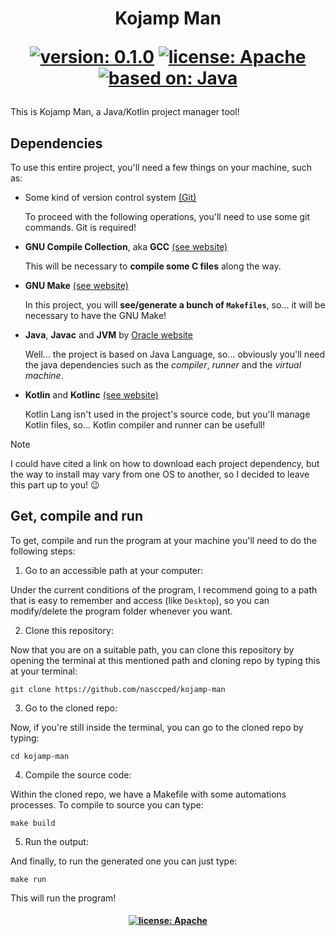 <!--

  Kojamp Man - README

    This is Kojamp Man at `kojamp-man` github repository, developed
    by @nasccped. You can access by here:

      https://github.com/nasccped/kojamp-man

    This project is 100% open source and free to use.

    Did you want to contribute?
    >>> Check `CONTRIBUTING.md` (if it exists)

    Did you want to support me or the project?
    >>> Consider give a star at the github repo

    Something doesn't works well or it have an unexpected behavior?
    >>> Consider open a issue

    Thank you in advance for your attention S2

  (Copyright (c) 2024 nasccped. All Rights Reserved.)

-->

<h1 align=center>

Kojamp Man

[![version: 0.1.0](https://img.shields.io/badge/version-0.1.0-blue.svg)](#)
[![license: Apache](https://img.shields.io/badge/license-Apache_2.0-blue.svg)](#)
[![based on: Java](https://img.shields.io/badge/based_on-Java-orange.svg)](#)

</h1>

This is Kojamp Man, a Java/Kotlin project manager tool!

Dependencies
------------

To use this entire project, you'll need a few things on
your machine, such as:


- Some kind of version control system [(Git)](https://git-scm.com/downloads)

  To proceed with the following operations, you'll need to use some
  git commands. Git is required!

- **GNU Compile Collection**, aka **GCC** [(see website)](https://gcc.gnu.org/)

  This will be necessary to **compile some C files** along the way.

- **GNU Make** [(see website)](https://www.gnu.org/software/make/)

  In this project, you will **see/generate a bunch of `Makefiles`**,
  so... it will be necessary to have the GNU Make!

- **Java**, **Javac** and **JVM** by [Oracle website](https://www.oracle.com/java/technologies/downloads/)

  Well... the project is based on Java Language, so... obviously
  you'll need the java dependencies such as the _compiler_, _runner_
  and the _virtual machine_.

- **Kotlin** and **Kotlinc** [(see website)](https://kotlinlang.org/)

  Kotlin Lang isn't used in the project's source code, but you'll
  manage Kotlin files, so... Kotlin compiler and runner can be
  usefull!

> [!NOTE]
>
> I could have cited a link on how to download each project
> dependency, but the way to install may vary from one OS to another,
> so I decided to leave this part up to you! 😉



Get, compile and run
--------------------

To get, compile and run the program at your machine you'll need to do
the following steps:


1. Go to an accessible path at your computer:

  Under the current conditions of the program, I recommend going to a
  path that is easy to remember and access (like `Desktop`), so you
  can modify/delete the program folder whenever you want.

2. Clone this repository:

  Now that you are on a suitable path, you can clone this repository
  by opening the terminal at this mentioned path and cloning repo by
  typing this at your terminal:

  ```shell
  git clone https://github.com/nasccped/kojamp-man
  ```

3. Go to the cloned repo:

  Now, if you're still inside the terminal, you can go to the cloned
  repo by typing:

  ```shell
  cd kojamp-man
  ```

4. Compile the source code:

  Within the cloned repo, we have a Makefile with some automations
  processes. To compile to source you can type:

  ```shell
  make build
  ```

5. Run the output:

  And finally, to run the generated one you can just type:

  ```shell
  make run
  ```

  This will run the program!

<h4 align=center>

[![license: Apache](https://img.shields.io/badge/license-Apache_2.0-blue.svg)](#)

</h4>
